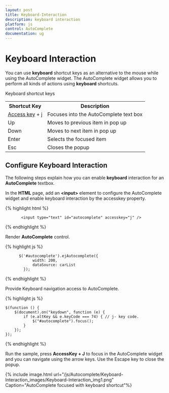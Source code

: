 ```yaml
---
layout: post
title: Keyboard-Interaction
description: keyboard interaction
platform: js
control: AutoComplete
documentation: ug
---
```


# Keyboard Interaction

You can use **keyboard** shortcut keys as an alternative to the mouse while using the AutoComplete widget. The AutoComplete widget allows you to perform all kinds of actions using **keyboard** shortcuts.

Keyboard shortcut keys

<table>
<tr>
<th>Shortcut Key</th><th>Description</th></tr>
<tr>
<td>
<a href=http://en.wikipedia.org/wiki/Access_key>Access key</a> + j	</td><td>
Focuses into the AutoComplete text box</td></tr>
<tr>
<td>
Up</td><td>
Moves to previous item in pop up</td></tr>
<tr>
<td>
Down</td><td>
Moves to next item in pop up</td></tr>
<tr>
<td>
Enter</td><td>
Selects the focused item</td></tr>
<tr>
<td>
Esc</td><td>
Closes the popup</td></tr>
</table>

## Configure Keyboard Interaction

The following steps explain how you can enable **keyboard** interaction for an **AutoComplete** textbox.

 In the **HTML** page, add an **&lt;input&gt;** element to configure the AutoComplete widget and enable keyboard interaction by the accesskey property.

{% highlight html %}

           <input type="text" id="autocomplete" accesskey="j" />

{% endhighlight %}


 Render **AutoComplete** control.

{% highlight js %}


          $('#autocomplete').ejAutocomplete({
                width: 200,
                dataSource: carList
            });

{% endhighlight %}


Provide Keyboard navigation access to AutoComplete.

{% highlight js %}


    $(function () {
        $(document).on("keydown", function (e) {
            if (e.altKey && e.keyCode === 74) { // j- key code.
                $("#autocomplete").focus();
            }
        });
    });

{% endhighlight %}



 Run the sample, press **AccessKey + J** to focus in the AutoComplete widget and you can navigate using the arrow keys. Use the Escape key to close the popup.

{% include image.html url="/js/Autocomplete/Keyboard-Interaction_images/Keyboard-Interaction_img1.png" Caption="AutoComplete focused with keyboard shortcut"%}



